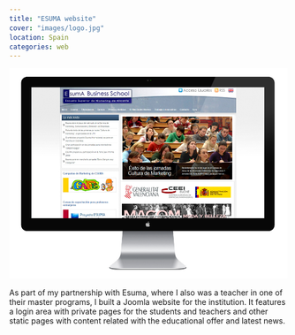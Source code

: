 ```yaml
---
title: "ESUMA website"
cover: "images/logo.jpg"
location: Spain
categories: web
---
```


![](./images/1.jpg)

As part of my partnership with Esuma, where I also was a teacher in one of their master programs, I built a Joomla website for the institution. It features a login area with private pages for the students and teachers and other static pages with content related with the educational offer and latest news.

